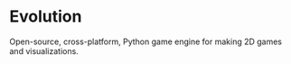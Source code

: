 # Evolution
Open-source, cross-platform, Python game engine for making 2D games and visualizations.

